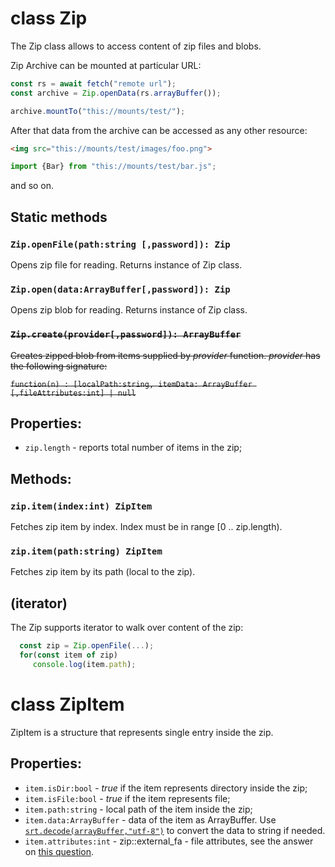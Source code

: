 # class Zip

The Zip class allows to access content of zip files and blobs.

Zip Archive can be mounted at particular URL:

```js
const rs = await fetch("remote url");
const archive = Zip.openData(rs.arrayBuffer());

archive.mountTo("this://mounts/test/"); 
```

After that data from the archive can be accessed as any other resource:

```html
<img src="this://mounts/test/images/foo.png">
```

```js
import {Bar} from "this://mounts/test/bar.js";
```

and so on.

## Static methods

### `Zip.openFile(path:string [,password]): Zip`

Opens zip file for reading. Returns instance of Zip class.

### `Zip.open(data:ArrayBuffer[,password]): Zip`

Opens zip blob for reading. Returns instance of Zip class.

### ~~`Zip.create(provider[,password]): ArrayBuffer`~~

~~Creates zipped blob from items supplied by _provider_ function. _provider_ has the following signature:~~

~~`function(n) : [localPath:string, itemData: ArrayBuffer [,fileAttributes:int] | null`~~

## Properties:

* `zip.length` - reports total number of items in the zip;

## Methods:

### `zip.item(index:int) ZipItem`

Fetches zip item by index. Index must be in range [0 .. zip.length).

### `zip.item(path:string) ZipItem`

Fetches zip item by its path (local to the zip).

## (iterator)

The Zip supports iterator to walk over content of the zip:

```js
  const zip = Zip.openFile(...);
  for(const item of zip) 
     console.log(item.path);
```

# class ZipItem

ZipItem is a structure that represents single entry inside the zip.

## Properties:

* `item.isDir:bool` - _true_ if the item represents directory inside the zip;
* `item.isFile:bool` - _true_ if the item represents file;
* `item.path:string` - local path of the item inside the zip;
* `item.data:ArrayBuffer` - data of the item as ArrayBuffer. Use [`srt.decode(arrayBuffer,"utf-8")`](../JS.runtime/module-sciter) to convert the data to string if needed.
* `item.attributes:int` - zip::external_fa - file attributes, see the answer on [this question](https://unix.stackexchange.com/questions/14705/the-zip-formats-external-file-attribute). 


